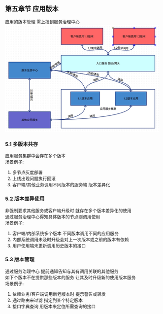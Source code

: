 ## 第五章节 应用版本
应用的版本管理 需上报到服务治理中心  
<img src="img/subject-5.jpeg" width="500" />

### 5.1 多版本共存
应用服务集群中会存在多个版本  
场景例子:  
1) 多节点灰度部署  
2) 上线出现问题执行回滚   
3) 客户端/其他业务调用不同版本的服务端 版本差异化  

### 5.2 版本差异使用
非强制要求其他服务或客户端升级时 就存在多个版本差异化的使用  
通过服务治理中心得知具体版本的节点则调用使用  
场景例子:  
1) 客户端/内部系统多个版本 不同版本调用不同的应用服务  
2) 内部系统调用未及时升级会对上一次版本或之前的版本有依赖  
3) 用户使用端未更新调用历史版本的接口

### 5.3 版本管理
通过服务治理中心 提前通知告知与其有调用关联的其他服务  
如下个版本不在提供那些版本的服务 让其及时升级新的使用版本服务  
场景例子:  
1) 依赖业务/客户端调用新老版本时 提示警告或转发  
2) 通过路由来过滤 指定到某个特定版本  
3) 接口字典查询 用版本来定位所需查询的接口  
